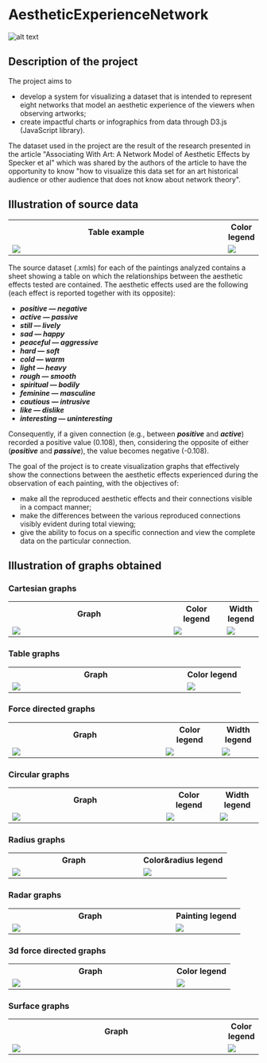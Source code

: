 # AestheticExperienceNetwork

![alt text](screenshot/0_first_page.png)

## Description of the project
The project aims to
- develop a system for visualizing a dataset that is intended to represent eight networks that model an aesthetic experience of the viewers when observing artworks;
- create impactful charts or infographics from data through D3.js (JavaScript library).

The dataset used in the project are the result of the research presented in the article "Associating With Art: A Network Model of Aesthetic Effects by Specker et al" which was shared by the authors of the article to have the opportunity to know "how to visualize this data set for an art historical audience or other audience that does not know about network theory". 


## Illustration of source data
<table align="center">
	<tr>
		<th>Table example</th>
		<th>Color legend</th>
	</tr>
	<tr>
		<td width=90%><img src="res/aesthetic_experience_network_image_example.png" /></td>
		<td width=10%><img src="res/aesthetic_experience_network_image_legend.png" /></td>
	</tr>
</table>

The source dataset (.xmls) for each of the paintings analyzed contains a sheet showing a table on which the relationships between the aesthetic effects tested are contained. The aesthetic effects used are the following (each effect is reported together with its opposite):
- ***positive — negative***
- ***active — passive***
- ***still — lively***
- ***sad — happy***
- ***peaceful — aggressive***
- ***hard — soft***
- ***cold — warm***
- ***light — heavy***
- ***rough — smooth***
- ***spiritual — bodily***
- ***feminine — masculine***
- ***cautious — intrusive***
- ***like — dislike***
- ***interesting — uninteresting***

Consequently, if a given connection (e.g., between ***positive*** and ***active***) recorded a positive value (0.108), then, considering the opposite of either (***positive*** and ***passive***), the value becomes negative (-0.108).

The goal of the project is to create visualization graphs that effectively show the connections between the aesthetic effects experienced during the observation of each painting, with the objectives of:
- make all the reproduced aesthetic effects and their connections visible in a compact manner;
- make the differences between the various reproduced connections visibly evident during total viewing;
- give the ability to focus on a specific connection and view the complete data on the particular connection.


## Illustration of graphs obtained
### Cartesian graphs
<table align="center">
	<tr>
		<th>Graph</th>
		<th>Color legend</th>
		<th>Width legend</th>
	</tr>
	<tr>
		<td width=64.5%><img src="screenshot/graph/1_cartesianGraphs.png" /></td>
		<td width=21.3%><img src="screenshot/legend/1_0_legend.png" /></td>
		<td width=14.2%><img src="screenshot/legend/1_1_legend.png" /></td>
	</tr>
</table>


### Table graphs
<table align="center">
	<tr>
		<th>Graph</th>
		<th>Color legend</th>
	</tr>
	<tr>
		<td width=75.2%><img src="screenshot/graph/2_tableGraphs.png" /></td>
		<td width=24.8%><img src="screenshot/legend/2_legend.png" /></td>
	</tr>
</table>


### Force directed graphs
<table align="center">
	<tr>
		<th>Graph</th>
		<th>Color legend</th>
		<th>Width legend</th>
	</tr>
	<tr>
		<td width=60%><img src="screenshot/graph/3_forceDirectedGraphs.png" /></td>
		<td width=22%><img src="screenshot/legend/3_0_legend.png" /></td>
		<td width=16%><img src="screenshot/legend/3_1_legend.png" /></td>
	</tr>
</table>


### Circular graphs
<table align="center">
	<tr>
		<th>Graph</th>
		<th>Color legend</th>
		<th>Width legend</th>
	</tr>
	<tr>
		<td width=60%><img src="screenshot/graph/4_circularGraphs.png"/></td>
		<td width=21%><img src="screenshot/legend/4_0_legend.png"/></td>
		<td width=16.7%><img src="screenshot/legend/4_1_legend.png"/></td>
	</tr>
</table>


### Radius graphs
<table align="center">
	<tr>
		<th>Graph</th>
		<th>Color&radius legend</th>
	</tr>
	<tr>
		<td width=60%><img src="screenshot/graph/5_radiusGraphs.png"/></td>
		<td><img src="screenshot/legend/5_legend.png"/></td>
	</tr>
</table>


### Radar graphs
<table align="center">
	<tr>
		<th>Graph</th>
		<th>Painting legend</th>
	</tr>
	<tr>
		<td width=70.5%><img src="screenshot/graph/6_radarGraphs.png"/></td>
		<td width=29.5%><img src="screenshot/legend/6_legend.png"/></td>
	</tr>
</table>


### 3d force directed graphs
<table align="center">
	<tr>
		<th>Graph</th>
		<th>Color legend</th>
	</tr>
	<tr>
		<td width=74%><img src="screenshot/graph/7_3dForceDirectedGraphs.png"/></td>
		<td width=26%><img src="screenshot/legend/7_legend.png"/></td>
	</tr>
</table>


### Surface graphs
<table align="center">
	<tr>
		<th>Graph</th>
		<th>Color legend</th>
	</tr>
	<tr>
		<td width=87%><img src="screenshot/graph/8_surfaceGraphs.png"/></td>
		<td width=13%><img src="screenshot/legend/8_legend.png"/></td>
	</tr>
</table>
